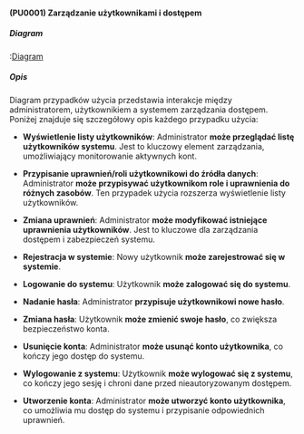 #### (PU0001) Zarządzanie użytkownikami i dostępem

##### Diagram

:[Diagram](PU0001.puml)

##### Opis

Diagram przypadków użycia przedstawia interakcje między administratorem, użytkownikiem a systemem zarządzania dostępem. Poniżej znajduje się szczegółowy opis każdego przypadku użycia:

*   **Wyświetlenie listy użytkowników**: Administrator **może przeglądać listę użytkowników systemu**. Jest to kluczowy element zarządzania, umożliwiający monitorowanie aktywnych kont.

*   **Przypisanie uprawnień/roli użytkownikowi do źródła danych**: Administrator **może przypisywać użytkownikom role i uprawnienia do różnych zasobów**. Ten przypadek użycia rozszerza wyświetlenie listy użytkowników.

*   **Zmiana uprawnień**: Administrator **może modyfikować istniejące uprawnienia użytkowników**. Jest to kluczowe dla zarządzania dostępem i zabezpieczeń systemu.

*   **Rejestracja w systemie**: Nowy użytkownik **może zarejestrować się w systemie**.

*   **Logowanie do systemu**: Użytkownik **może zalogować się do systemu**.

*   **Nadanie hasła**: Administrator **przypisuje użytkownikowi nowe hasło**.

*   **Zmiana hasła**: Użytkownik **może zmienić swoje hasło**, co zwiększa bezpieczeństwo konta.

*   **Usunięcie konta**: Administrator **może usunąć konto użytkownika**, co kończy jego dostęp do systemu.

*   **Wylogowanie z systemu**: Użytkownik **może wylogować się z systemu**, co kończy jego sesję i chroni dane przed nieautoryzowanym dostępem.

*   **Utworzenie konta**: Administrator **może utworzyć konto użytkownika**, co umożliwia mu dostęp do systemu i przypisanie odpowiednich uprawnień.
